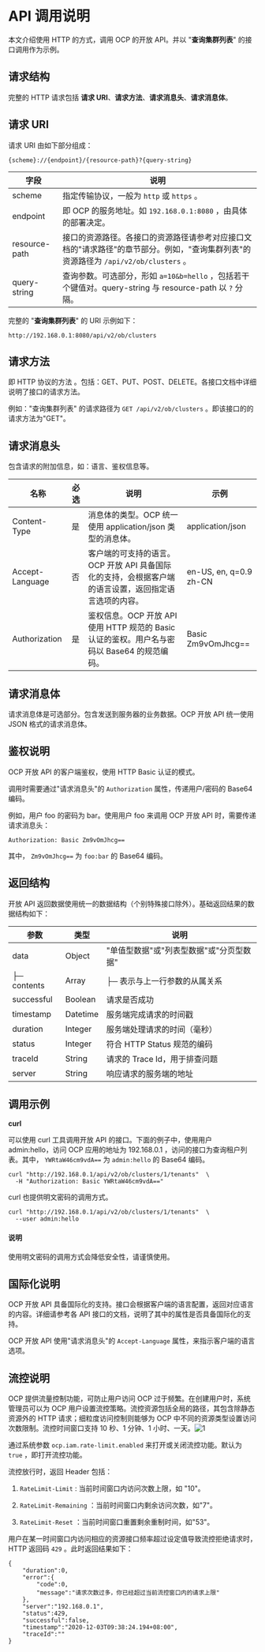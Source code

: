 # API 调用说明


本文介绍使用 HTTP 的方式，调用 OCP 的开放 API。并以 "**查询集群列表**" 的接口调用作为示例。

**请求结构**
-----------------------------

完整的 HTTP 请求包括 **请求 URI**、**请求方法**、**请求消息头**、**请求消息体**。

**请求 URI**
-------------------------------

请求 URI 由如下部分组成：

```code
{scheme}://{endpoint}/{resource-path}?{query-string}
```



|      字段       |                                       说明                                        |
|---------------|---------------------------------------------------------------------------------|
| scheme        | 指定传输协议，一般为 `http` 或 `https` 。                                                   |
| endpoint      | 即 OCP 的服务地址。如 `192.168.0.1:8080` ，由具体的部署决定。                                   |
| resource-path | 接口的资源路径。各接口的资源路径请参考对应接口文档的"请求路径"的章节部分。例如，"查询集群列表"的资源路径为 `/api/v2/ob/clusters` 。 |
| query-string  | 查询参数。可选部分，形如 `a=10&b=hello` ，包括若干个键值对。query-string 与 resource-path 以 `?` 分隔。    |



完整的 "**查询集群列表**" 的 URI 示例如下：

```code
http://192.168.0.1:8080/api/v2/ob/clusters
```



**请求方法**
-----------------------------

即 HTTP 协议的方法 。包括：GET、PUT、POST、DELETE。各接口文档中详细说明了接口的请求方法。

例如："查询集群列表" 的请求路径为 `GET /api/v2/ob/clusters` 。即该接口的的请求方法为"GET"。

**请求消息头**
------------------------------

包含请求的附加信息，如：语言、鉴权信息等。


|       名称        | 必选 |                              说明                               |                   示例                   |
|-----------------|----|---------------------------------------------------------------|----------------------------------------|
| Content-Type    | 是  | 消息体的类型。OCP 统一使用 application/json 类型的消息体。                      | application/json                       |
| Accept-Language | 否  | 客户端的可支持的语言。OCP 开放 API 具备国际化的支持，会根据客户端的语言设置，返回指定语言选项的内容。       | en-US, en, q=0.9 zh-CN |
| Authorization   | 是  | 鉴权信息。OCP 开放 API 使用 HTTP 规范的 Basic 认证的鉴权。用户名与密码以 Base64 的规范编码。 | Basic Zm9vOmJhcg==                     |



**请求消息体**
------------------------------

请求消息体是可选部分。包含发送到服务器的业务数据。OCP 开放 API 统一使用 JSON 格式的请求消息体。

**鉴权说明**
-----------------------------

OCP 开放 API 的客户端鉴权，使用 HTTP Basic 认证的模式。

调用时需要通过"请求消息头"的 `Authorization` 属性，传递用户/密码的 Base64 编码。

例如，用户 foo 的密码为 bar。使用用户 foo 来调用 OCP 开放 API 时，需要传递请求消息头：

```unknow
Authorization: Basic Zm9vOmJhcg==
```



其中， `Zm9vOmJhcg==` 为 `foo:bar` 的 Base64 编码。

**返回结构**
-----------------------------

开放 API 返回数据使用统一的数据结构（个别特殊接口除外）。基础返回结果的数据结构如下：


|     参数      |    类型    |           说明            |
|-------------|----------|-------------------------|
| data        | Object   | "单值型数据"或"列表型数据"或"分页型数据" |
| ├─ contents | Array    | ├─  表示与上一行参数的从属关系       |
| successful  | Boolean  | 请求是否成功                  |
| timestamp   | Datetime | 服务端完成请求的时间戳             |
| duration    | Integer  | 服务端处理请求的时间（毫秒）          |
| status      | Integer  | 符合 HTTP Status 规范的编码    |
| traceId     | String   | 请求的 Trace Id，用于排查问题   |
| server      | String   | 响应请求的服务端的地址             |



**调用示例**
-----------------------------

**curl**

可以使用 curl 工具调用开放 API 的接口。下面的例子中，使用用户 admin:hello，访问 OCP 应用的地址为 192.168.0.1 ，访问的接口为查询租户列表。其中， `YWRtaW46cm9vdA==` 为 `admin:hello` 的 Base64 编码。

```code
curl "http://192.168.0.1/api/v2/ob/clusters/1/tenants"  \
  -H "Authorization: Basic YWRtaW46cm9vdA=="
```



curl 也提供明文密码的调用方式。

```code
curl "http://192.168.0.1/api/v2/ob/clusters/1/tenants"  \
  --user admin:hello
```


  <main id="notice" type='explain'>
    <h4>说明</h4>
    <p>使用明文密码的调用方式会降低安全性，请谨慎使用。</p>
  </main>





**国际化说明**
------------------------------

OCP 开放 API 具备国际化的支持。接口会根据客户端的语言配置，返回对应语言的内容。详细请参考各 API 接口的文档，说明了其中的属性是否具备国际化的支持。

OCP 开放 API 使用"请求消息头"的 `Accept-Language` 属性，来指示客户端的语言选项。

**流控说明**
-----------------------------

OCP 提供流量控制功能，可防止用户访问 OCP 过于频繁。在创建用户时，系统管理员可以为 OCP 用户设置流控策略。流控资源包括全局的路径，其包含除静态资源外的 HTTP 请求；细粒度访问控制则能够为 OCP 中不同的资源类型设置访问次数限制。流控时间窗口支持 10 秒、1 分钟、1 小时、一天。![1](https://help-static-aliyun-doc.aliyuncs.com/assets/img/zh-CN/9246790261/p273248.png)

通过系统参数 `ocp.iam.rate-limit.enabled` 来打开或关闭流控功能。默认为 `true` ，即打开流控功能。

流控放行时，返回 Header 包括：

1. `RateLimit-Limit` : 当前时间窗口内访问次数上限，如 "10"。



2. `RateLimit-Remaining` ：当前时间窗口内剩余访问次数，如"7"。



3. `RateLimit-Reset` ：当前时间窗口重置剩余重制时间，如"53"。






用户在某一时间窗口内访问相应的资源接口频率超过设定值导致流控拒绝请求时，HTTP 返回码 `429` 。此时返回结果如下：

```unknow
{
    "duration":0,
    "error":{
        "code":0,
        "message":"请求次数过多，你已经超过当前流控窗口内的请求上限"
    },
    "server":"192.168.0.1",
    "status":429,
    "successful":false,
    "timestamp":"2020-12-03T09:38:24.194+08:00",
    "traceId":""
}
```
